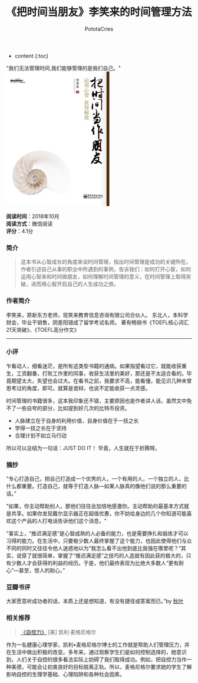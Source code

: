 ﻿---
layout: post
title:  "《把时间当朋友》李笑来的时间管理方法"
categories: Reading
tags: 时间管理
author: PototaCries
---

* content
{:toc}


"我们无法管理时间,我们能够管理的是我们自己。"  
![](https://github.com/potato628/potato628.github.io/raw/master/images/20181030.jpg)



**阅读时间**：2018年10月<br />**阅读方式**：微信阅读<br />**评分**：4.1分

### 简介
> 这本书从心智成长的角度来谈时间管理，指出时间管理是成功的关键所在。作者引述自己从事的职业中所遇到的事例，告诉我们：如何打开心智，如何运用心智来和时间做朋友，如何理解时间管理的意义，在时间管理上取得突破，进而用心智开启自己的人生成功之旅。

### 作者简介

> 
李笑来，原新东方老师，现笑来教育信息咨询有限公司合伙人。
东北人，本科学财会，毕业干销售，阴差阳错成了留学考试名师。
著有畅销书《TOEFL核心词汇21天突破》、《TOEFL高分作文》


------------


### 小评
乍看动人，细看迷茫，是所有这类型书籍的通病。如果指望看过它，就能收获重生，工资翻番，打败工作里的同事，收获生活里的美好，那还是不太适合看的。毕竟期望太大，失望也会过大。在看书之前，我要求不高，能看懂，能见识几种未曾思考过的角度，即可。就算是诡辩，也说不定能收获一点灵感。

时间管理的书籍很多，这本我印象还不错，主要原因也是作者讲人话，虽然文中免不了一些自夸的部分，比如提到好几次的比特币投资。

- 人脉建立在于自身的利用价值，自身价值在于一技之长
- 学得一技之长在于坚持
- 合理计划不如立马行动

所以可以总结为一句话：JUST DO IT！
毕竟，人生就在于折腾呀。

### 摘抄
"专心打造自己，把自己打造成一个优秀的人，一个有用的人，一个独立的人，比什么都重要。打造自己，就等于打造人脉—如果人脉真的像他们说的那么重要的话。”

"如果，你主动帮助别人，那他们往往会加倍地感激你。主动帮助的最基本方式就是共享。如果你发现戴尔显示器正在超值优惠，你不妨给身边的几个你知道可能喜欢这个产品的人打电话告诉他们这个消息。"

“事实上，“推迟满足感”是心智成熟的人必备的能力，也是需要挣扎和锻炼才可以习得的能力。在生活中，只要极少数人最终掌握了这个能力，也因此使得他们与众不同的同时又往往令他人迷惑地以为“我怎么看不出他到底比我强在哪里呢？”其实，说穿了就很简单，掌握了“推迟满足感”之技巧的人造就有因此获的极大的，只有少数人才会获得的利益的经历。于是，他们最终表现为比绝大多数人“更有耐心”—甚至，惊人的耐心。”



### 豆瓣书评

大家愿意听成功者的话，本质上还是想知道，有没有捷径或答案而已。”by [秋叶](https://www.douban.com/people/qiuyemantan/"秋叶")

### 相关推荐
> [《自控力》](https://book.douban.com/subject/10786473/ "《自控力》") [美] 凯利·麦格尼格尔 

作为一名健康心理学家，凯利•麦格尼格尔博士的工作就是帮助人们管理压力，并在生活中做出积极的改变。多年来，通过观察学生们是如何控制选择的，她意识到，人们关于自控的很多看法实际上妨碍了我们取得成功。例如，把自控力当作一种美德，可能会让初衷良好的目标脱离正轨。所以，麦格尼格尔要求她的学生了解影响自控的生理学基础、心理陷阱和各种社会因素。
